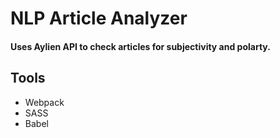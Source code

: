# NLP Article Analyzer
#### Uses Aylien API to check articles for subjectivity and polarty.

## Tools
* Webpack
* SASS
* Babel


